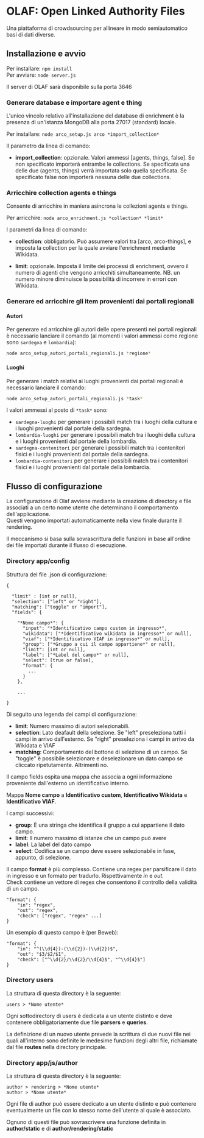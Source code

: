 # OLAF: Open Linked Authority Files

Una piattaforma di crowdsourcing per allineare in modo semiautomatico basi di dati diverse.

## Installazione e avvio

Per installare: `npm install`   
Per avviare: `node server.js`   

Il server di OLAF sarà disponibile sulla porta 3646

### Generare database e importare agent e thing

L'unico vincolo relativo all'installazione del database di enrichment è la presenza
di un'istanza MongoDB alla porta 27017 (standard) locale.

Per installare: `node arco_setup.js arco *import_collection*`
  
Il parametro da linea di comando:

- **import_collection**: opzionale. Valori ammessi [agents, things, false]. Se non specificato importerà entrambe
le collections. Se specificata una delle due (agents, things) verrà importata solo quella specificata. Se specificato
false non importerà nessuna delle due collections.

### Arricchire collection agents e things

Consente di arricchire in maniera asincrona le collezioni agents e things.

Per arricchire: `node arco_enrichment.js *collection* *limit*`

I parametri da linea di comando:

- **collection**: obbligatorio. Può assumere valori tra [arco, arco-things], e imposta la collection per la quale
avviare l'enrichment mediante Wikidata.

- **limit**: opzionale. Imposta il limite dei processi di enrichment, ovvero il numero di agenti che vengono arricchiti
simultaneamente. NB. un numero minore diminuisce la possibilità di incorrere in errori con Wikidata.

### Generare ed arricchire gli item provenienti dai portali regionali

#### Autori

Per generare ed arricchire gli autori delle opere presenti nei portali regionali è necessario lanciare il comando (al momenti i valori ammessi come regione sono `sardegna` e `lombardia`): 

```BASH
node arco_setup_autori_portali_regionali.js *regione*
```

#### Luoghi

Per generare i match relativi ai luoghi provenienti dai portali regionali è necessario lanciare il comando: 

```BASH
node arco_setup_autori_portali_regionali.js *task*
```
I valori ammessi al posto di `*task*` sono:

* `sardegna-luoghi` per generare i possibili match tra i luoghi della cultura e i luoghi provenienti dal portale della sardegna.
* `lombardia-luoghi` per generare i possibili match tra i luoghi della cultura e i luoghi provenienti dal portale della lombardia.
* `sardegna-contenitori` per generare i possibili match tra i contenitori fisici e i luoghi provenienti dal portale della sardegna.
* `lombardia-contenitori` per generare i possibili match tra i contenitori fisici e i luoghi provenienti dal portale della lombardia.

## Flusso di configurazione

La configurazione di Olaf avviene mediante la creazione di directory e file associati
a un certo nome utente che determinano il comportamento dell'applicazione.   
Questi vengono importati automaticamente nella view finale durante il rendering.   

Il meccanismo si basa sulla sovrascrittura delle funzioni in base all'ordine dei 
file importati durante il flusso di esecuzione.

### Directory app/config

Struttura del file .json di configurazione:

```
{

  "limit" : [int or null],
  "selection": ["left" or "right"],
  "matching": ["toggle" or "import"],
  "fields": {

    "*Nome campo*": {
      "input": "*Identificativo campo custom in ingresso*",
      "wikidata": ["*Identificativo wikidata in ingresso*" or null],
      "viaf": ["*Identificativo VIAF in ingresso*" or null],
      "group": ["*Gruppo a cui il campo appartiene*" or null],
      "limit": [int or null],
      "label": ["*Label del campo*" or null],
      "select": [true or false],
      "format": {
        ...
      }
    },

    ...

}
```

Di seguito una legenda dei campi di configurazione:

* **limit**: Numero massimo di autori selezionabili.
* **selection**: Lato deafault della selezione. Se "left" preseleziona 
                 tutti i campi in arrivo dall'esterno. Se "right" preseleziona
                 i campi in arrivo da Wikidata e VIAF
* **matching**: Comportamento del bottone di selezione di un campo. Se "toggle"
                è possibile selezionare e deselezionare un dato campo se cliccato
                ripetutamente. Altrimenti no.

Il campo fields ospita una mappa che associa a ogni informazione proveniente
dall'esterno un identificativo interno.   

Mappa **Nome campo** a **Identificativo custom**, **Identificativo Wikidata** 
e **Identificativo VIAF**.   

I campi successivi:

* **group**: È una stringa che identifica il gruppo a cui appartiene il dato campo.
* **limit**: Il numero massimo di istanze che un campo può avere
* **label**: La label del dato campo
* **select**: Codifica se un campo deve essere selezionabile in fase, appunto, di
              selezione.
              
Il campo **format** è più complesso.
Contiene una regex per parsificare il dato in ingresso e un formato per tradurlo.
Rispettivamente *in* e *out*.   
Check contiene un vettore di regex che consentono il controllo della validità di
un campo.

```
"format": {
    "in": "regex",
    "out": "regex",
    "check": ["regex", "regex" ...]
}
```

Un esempio di questo campo è (per Beweb):

```
"format": {
    "in": "^(\\d{4})-(\\d{2})-(\\d{2})$",
    "out": "$3/$2/$1",
    "check": ["^\\d{2}/\\d{2}/\\d{4}$", "^\\d{4}$"]
}
```

### Directory users

La struttura di questa directory è la seguente:

```
users > *Nome utente*
```

Ogni sottodirectory di users è dedicata a un utente distinto e deve contenere
obbligatoriamente due file **parsers** e **queries**.   

La definizione di un nuovo utente prevede la scrittura di due nuovi file nei quali
all'interno sono definite le medesime funzioni degli altri file, richiamate dal file
**routes** nella directory principale.

### Directory app/js/author

La struttura di questa directory è la seguente:

```
author > rendering > *Nome utente*
author > *Nome utente*
```

Ogni file di author può essere dedicato a un utente distinto e può contenere
eventualmente un file con lo stesso nome dell'utente al quale è associato.   

Ognuno di questi file può sovrascrivere una funzione definita in **author/static** e di
**author/rendering/static**
